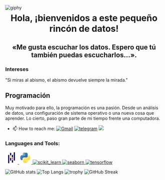 <!--suppress HtmlDeprecatedAttribute -->
[<img align='left' src="https://cdn.dribbble.com/users/1292677/screenshots/6139167/media/5387dc7e035b3efe9d94516044de66a4.gif" width="330" alt="giphy">](https://t.me/crisdavid3335)

<h1 align="center">Hola, ¡bienvenidos a este pequeño rincón de datos!</h1>
<h2 align="center">«Me gusta escuchar los datos. Espero que tú también puedas escucharlos...».</h2>

  <section id="service" class="services-mf route">
    <div class="container">
      <div class="row">
        <div class="col-sm-12">
          <div class="title-box text-center">
            <h3 class="title-a">
              Intereses
            </h3>
            <p class="subtitle-a">
              "Si miras al abismo, el abismo devuelve siempre la mirada."
            </p>
            <div class="line-mf"></div>
          </div>
        </div>
      </div>
      <div class="row">
        <div class="col-md-4">
          <div class="service-box">
            <div class="service-ico">
              <span class="ico-circle"><i class="ion-monitor"></i></span>
            </div>
            <div class="service-content">
              <h2 class="s-title">Programación</h2>
              <p class="s-description text-center">
                Muy motivado para ello, la programación es una pasión. Desde un análisis de datos, una configuración de
                sistema operativo o una nueva cosa que aprender. Lo cierto, paso gran parte de mi tiempo frente una
                computadora.
              </p>
            </div>
          </div>
        </div>
      </div>
    </div>
  </div>

    

- 📫 How to reach me:
[<img src="https://seeklogo.com/images/G/gmail-new-2020-logo-32DBE11BB4-seeklogo.com.png" alt="Gmail" width="40">](mailto:crisdavid3335@gmail.com)
[<img src="https://cdn.iconscout.com/icon/free/png-256/telegram-3-226554.png" alt="telegram" width="35">](https://t.me/crisdavid3335)
<a href="https://www.linkedin.com/in/crisdavid3335/"><img src="https://cdn2.iconfinder.com/data/icons/social-media-2285/512/1_Linkedin_unofficial_colored_svg-128.png" width="35"></a>

<h3 align="left">Languages and Tools:</h3>
<p align="left"> <a href="https://pandas.pydata.org/" target="_blank" rel="noreferrer"> <img src="https://raw.githubusercontent.com/devicons/devicon/2ae2a900d2f041da66e950e4d48052658d850630/icons/pandas/pandas-original.svg" alt="pandas" width="40" height="40"/> </a> <a href="https://www.python.org" target="_blank" rel="noreferrer"> <img src="https://raw.githubusercontent.com/devicons/devicon/master/icons/python/python-original.svg" alt="python" width="40" height="40"/> </a> <a href="https://scikit-learn.org/" target="_blank" rel="noreferrer"> <img src="https://upload.wikimedia.org/wikipedia/commons/0/05/Scikit_learn_logo_small.svg" alt="scikit_learn" width="40" height="40"/> </a> <a href="https://seaborn.pydata.org/" target="_blank" rel="noreferrer"> <img src="https://seaborn.pydata.org/_images/logo-mark-lightbg.svg" alt="seaborn" width="40" height="40"/> </a> <a href="https://www.tensorflow.org" target="_blank" rel="noreferrer"> <img src="https://www.vectorlogo.zone/logos/tensorflow/tensorflow-icon.svg" alt="tensorflow" width="40" height="40"/> </a> </p>






![GitHub stats](https://github-readme-stats.vercel.app/api?username=crisdavid3335&theme=gotham&show_icons=true&count_private=true&hide_title=true&hide_border=true)
![Top Langs](https://github-readme-stats.vercel.app/api/top-langs/?username=crisdavid3335&layout=default&theme=gotham&hide=html&hide_border=true&card_width=330)
![trophy](https://github-profile-trophy.vercel.app/?username=crisdavid3335&theme=onestar&no-frame=true&column=3&row=2)
![GitHub Streak](https://github-readme-streak-stats.herokuapp.com/?user=crisdavid3335&theme=gotham&hide_border=true&date_format=M%20j%5B%2C%20Y%5D)             
